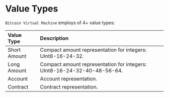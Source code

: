 # Value Types
`Bitcoin Virtual Machine` employs of 4+ value types:

| Value Type       |  Description                                                            |
|:-----------------|:------------------------------------------------------------------------|
| Short Amount     | Compact amount representation for integers: UInt8-16-24-32.             |
| Long Amount      | Compact amount representation for integers: UInt8-16-24-32-40-48-56-64. |
| Account          | Account representation.                                                 |
| Contract         | Contract representation.                                                |